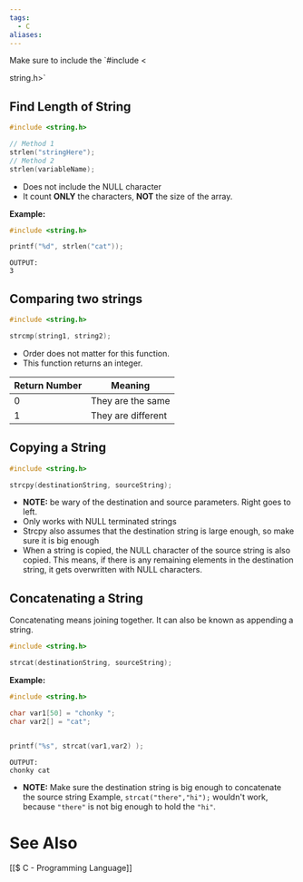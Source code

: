 ```yaml
---
tags:
  - C
aliases:
---
```

Make sure to include the `#include <



string.h>`

## Find Length of String
```c showlinenumbers
#include <string.h>

// Method 1
strlen("stringHere");
// Method 2
strlen(variableName);

```
- Does not include the NULL character
- It count **ONLY** the characters, **NOT** the size of the array.

**Example:**
```c showlinenumbers
#include <string.h>

printf("%d", strlen("cat"));
```
```
OUTPUT:
3
```

## Comparing two strings
```c showlinenumbers
#include <string.h>

strcmp(string1, string2);
```
- Order does not matter for this function.
- This function returns an integer.

| Return Number | Meaning            |
| ------------- | ------------------ |
| 0             | They are the same  |
| 1             | They are different |

## Copying a String
```c showlinenumbers
#include <string.h>

strcpy(destinationString, sourceString);
```
- **NOTE:** be wary of the destination and source parameters. Right goes to left.
- Only works with NULL terminated strings
- Strcpy also assumes that the destination string is large enough, so make sure it is big enough
- When a string is copied, the NULL character of the source string is also copied. This means, if there is any remaining elements in the destination string, it gets overwritten with NULL characters.

## Concatenating a String
Concatenating means joining together. It can also be known as appending a string.

```c showlinenumbers
#include <string.h>

strcat(destinationString, sourceString);
```

**Example:**
```c showlinenumnbers
#include <string.h>

char var1[50] = "chonky ";
char var2[] = "cat";


printf("%s", strcat(var1,var2) );
```
```
OUTPUT:
chonky cat
```
- **NOTE:** Make sure the destination string is big enough to concatenate the source string
  Example, `strcat("there","hi");` wouldn't work, because `"there"` is not big enough to hold the `"hi"`.


# See Also
[[$ C - Programming Language]]